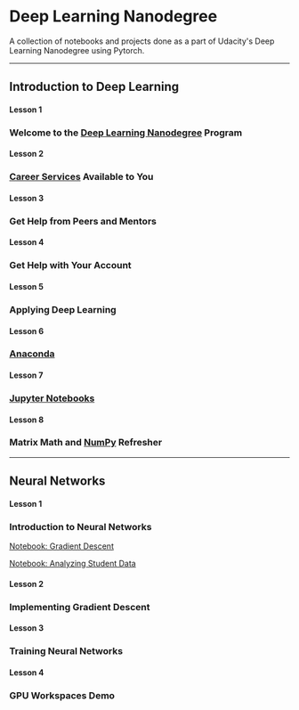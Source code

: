# Deep Learning Nanodegree
A collection of notebooks and projects done as a part of Udacity's Deep Learning Nanodegree using Pytorch.

----------------------------------------------------------------------------------------------------------

## Introduction to Deep Learning

#### Lesson 1
### Welcome to the [Deep Learning Nanodegree](https://in.udacity.com/course/deep-learning-nanodegree--nd101) Program

#### Lesson 2
### [Career Services](https://www.udacity.com/career-services) Available to You

#### Lesson 3
### Get Help from Peers and Mentors

#### Lesson 4
### Get Help with Your Account

#### Lesson 5
### Applying Deep Learning

#### Lesson 6
### [Anaconda](https://anaconda.org/)

#### Lesson 7
### [Jupyter Notebooks](https://jupyter.org/)

#### Lesson 8
### Matrix Math and [NumPy](http://www.numpy.org/) Refresher

-----------------------------------------------------------------------------------------------------------

## Neural Networks

#### Lesson 1
### Introduction to Neural Networks

[Notebook: Gradient Descent](https://github.com/gokriznastic/udacity_pytorch-nanodegree/blob/master/2.%20Neural%20Networks/L1%20intro-neural-networks/gradient-descent/GradientDescent.ipynb)

[Notebook: Analyzing Student Data](https://github.com/gokriznastic/udacity_pytorch-nanodegree/blob/master/2.%20Neural%20Networks/L1%20intro-neural-networks/student-admissions/StudentAdmissions.ipynb)

#### Lesson 2
### Implementing Gradient Descent

#### Lesson 3
### Training Neural Networks

#### Lesson 4
### GPU Workspaces Demo
